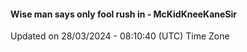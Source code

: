 #### Wise man says only fool rush in - McKidKneeKaneSir
Updated on 28/03/2024 - 08:10:40 (UTC) Time Zone
